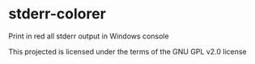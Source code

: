 # stderr-colorer
Print in red all stderr output in Windows console

This projected is licensed under the terms of the GNU GPL v2.0 license
